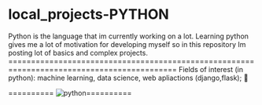 # local_projects-PYTHON
Python is the language that im currently working on a lot. Learning python gives me a lot of motivation for developing myself so in this repository Im posting lot of basics and complex projects. ===========================================================================================
Fields of interest (in python): machine learning, data science, web apliactions (django,flask);   🐍

========== ![python](https://user-images.githubusercontent.com/93386476/188823548-45591dae-ac49-41ad-bc5b-ecf7b66f6967.jpg)==========
